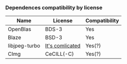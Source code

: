 ### Dependences compatibility by license

| Name | License | Compatibility |
|------|---------|---------------|
| OpenBlas | BDS-3 | Yes |
| Blaze | BSD-3| Yes |
| libjpeg-turbo | [It's comlicated](https://github.com/libjpeg-turbo/libjpeg-turbo/blob/main/LICENSE.md)| Yes(?) |
| CImg | CeCILL(-C) | Yes(?) |
